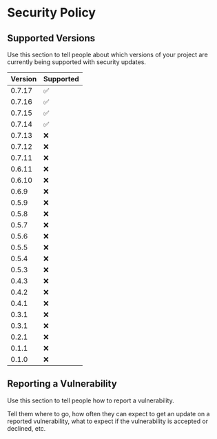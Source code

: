 # Security Policy

## Supported Versions

Use this section to tell people about which versions of your project are
currently being supported with security updates.

| Version | Supported          |
|---------| ------------------ |
| 0.7.17  | :white_check_mark: |
| 0.7.16  | :white_check_mark: |
| 0.7.15  | :white_check_mark: |
| 0.7.14  | :white_check_mark: |
| 0.7.13  | :x:                |
| 0.7.12  | :x:                |
| 0.7.11  | :x:                |
| 0.6.11  | :x:                |
| 0.6.10  | :x:                |
| 0.6.9   | :x:                |
| 0.5.9   | :x:                |
| 0.5.8   | :x:                |
| 0.5.7   | :x:                |
| 0.5.6   | :x:                |
| 0.5.5   | :x:                |
| 0.5.4   | :x:                |
| 0.5.3   | :x:                |
| 0.4.3   | :x:                |
| 0.4.2   | :x:                |
| 0.4.1   | :x:                |
| 0.3.1   | :x:                |
| 0.3.1   | :x:                |
| 0.2.1   | :x:                |
| 0.1.1   | :x:                |
| 0.1.0   | :x:                |

## Reporting a Vulnerability

Use this section to tell people how to report a vulnerability.

Tell them where to go, how often they can expect to get an update on a
reported vulnerability, what to expect if the vulnerability is accepted or
declined, etc.
